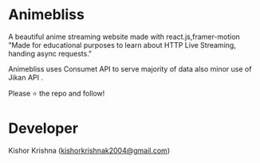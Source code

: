# Animebliss
A beautiful anime streaming website made with react.js,framer-motion
"Made for educational purposes to learn about HTTP Live Streaming, handing async requests."

Animebliss uses Consumet API to serve majority of data also minor use of Jikan API .

Please ⭐ the repo and follow!

# Developer
Kishor Krishna (kishorkrishnak2004@gmail.com)
